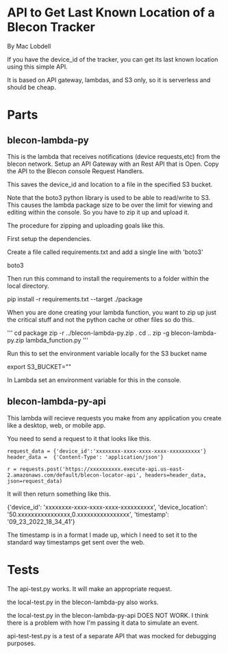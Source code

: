 # API to Get Last Known Location of a Blecon Tracker
By Mac Lobdell

If you have the device_id of the tracker, you can get its last known location using this simple API.

It is based on API gateway, lambdas, and S3 only, so it is serverless and should be cheap. 


# Parts

## blecon-lambda-py

This is the lambda that receives notifications (device requests,etc) from the blecon network.
Setup an API Gateway with an Rest API that is Open.
Copy the API to the Blecon console Request Handlers. 

This saves the device_id and location to a file in the specified S3 bucket.

Note that the boto3 python library is used to be able to read/write to S3. This causes the lambda package size to be over the limit for viewing and editing within the console. So you have to zip it up and upload it.

The procedure for zipping and uploading goals like this.


First setup the dependencies.

Create a file called requirements.txt and add a single line with 'boto3'

boto3

Then run this command to install the requirements to a folder within the local directory.

pip install -r requirements.txt --target ./package

When you are done creating your lambda function, you want to zip up just the critical stuff and not the python cache or other files so do this.

'''
cd package 
zip -r ../blecon-lambda-py.zip .
cd .. 
zip -g blecon-lambda-py.zip lambda_function.py
'''

Run this to set the environment variable locally for the S3 bucket name

export S3_BUCKET="<name of s3 bucket>"

In Lambda set an environment variable for this in the console. 


## blecon-lambda-py-api

This lambda will recieve requests you make from any application you create like a desktop, web, or mobile app.

You need to send a request to it that looks like this.

    request_data = {'device_id':'xxxxxxxx-xxxx-xxxx-xxxx-xxxxxxxxxx'}
    header_data =  {'Content-Type': 'application/json'}

    r = requests.post('https://xxxxxxxxxx.execute-api.us-east-2.amazonaws.com/default/blecon-locator-api', headers=header_data, json=request_data)


It will then return something like this.

{'device_id': 'xxxxxxxx-xxxx-xxxx-xxxx-xxxxxxxxxx', 'device_location': '50.xxxxxxxxxxxxxxxx,0.xxxxxxxxxxxxxxxx', 'timestamp': '09_23_2022_18_34_41'}

The timestamp is in a format I made up, which I need to set it to the standard way timestamps get sent over the web.  


# Tests

  The api-test.py works. It will make an appropriate request. 

  the local-test.py in the blecon-lambda-py also works. 

  the local-test.py in the blecon-lambda-py-api DOES NOT WORK. I think there is a problem with how I'm passing it data to simulate an event. 

  api-test-test.py is a test of a separate API that was mocked for debugging purposes.
